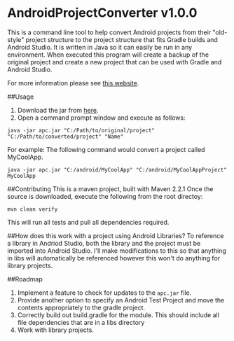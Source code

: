 AndroidProjectConverter v1.0.0
=======================

This is a command line tool to help convert Android projects from their "old-style" project structure to the project structure that fits Gradle builds and Android Studio.
It is written in Java so it can easily be run in any environment. When executed this program will create a backup of the original project and create a new project that can be used with Gradle and Android Studio.

For more information please see [this website](http://sababado.github.io/AndroidProjectConverter).

##Usage
1. Download the jar from [here](http://sababado.github.io/AndroidProjectConverter/apc.jar).
2. Open a command prompt window and execute as follows:

```shell
java -jar apc.jar "C:/Path/to/original/project" "C:/Path/to/converted/project" "Name"
```

For example: The following command would convert a project called MyCoolApp.
```shell
java -jar apc.jar "C:/android/MyCoolApp" "C:/android/MyCoolAppProject" MyCoolApp
```

##Contributing
This is a maven project, built with Maven 2.2.1
Once the source is downloaded, execute the following from the root directoy:
```shell
mvn clean verify
```
This will run all tests and pull all dependencies required.

##How does this work with a project using Android Libraries?
To reference a library in Andriod Studio, both the library and the project must be imported into Android Studio.
I'll make modifications to this so that anything in libs will automatically be referenced however this won't
do anything for library projects.

##Roadmap
1. Implement a feature to check for updates to the `apc.jar` file.
2. Provide another option to specify an Android Test Project and move the contents appropriately to the gradle project.
3. Correctly build out build.gradle for the module. This should include all file dependencies that are in a libs directory
4. Work with library projects.
